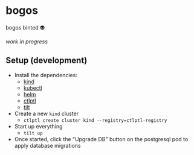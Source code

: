 # bogos

bogos binted 👽

_work in progress_

## Setup (development)

- Install the dependencies:
  - [kind](https://kind.sigs.k8s.io/docs/user/quick-start#installation)
  - [kubectl](https://kubernetes.io/docs/tasks/tools/#kubectl)
  - [helm](https://helm.sh/docs/intro/install/)
  - [ctlptl](https://github.com/tilt-dev/ctlptl#how-do-i-install-it)
  - [tilt](https://docs.tilt.dev/#get-tilt)
- Create a new `kind` cluster
  - `ctlptl create cluster kind --registry=ctlptl-registry`
- Start up everything
  - `tilt up`
- Once started, click the "Upgrade DB" button on the postgresql pod to apply database migrations
